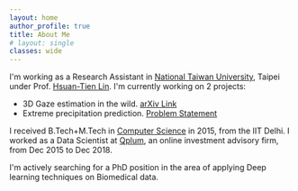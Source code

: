 ```yaml
---
layout: home
author_profile: true
title: About Me
# layout: single
classes: wide
---
```

I'm working as a Research Assistant in [National Taiwan University](https://www.ntu.edu.tw/english/), Taipei under Prof. [Hsuan-Tien Lin](https://www.csie.ntu.edu.tw/~htlin/). I'm currently working on 2 projects:
* 3D Gaze estimation in the wild. [arXiv Link](https://arxiv.org/abs/2009.06924)
* Extreme precipitation prediction. [Problem Statement](/extreme_rainfall/)

I received B.Tech+M.Tech in [Computer Science](https://www.cse.iitd.ernet.in/) in 2015, from the IIT Delhi. I worked as a Data Scientist at [Qplum](/qplum/),  an online investment advisory firm, from Dec 2015 to Dec 2018.

I'm actively searching for a PhD position in the area of applying Deep learning techniques on Biomedical data.
